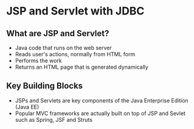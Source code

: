 # JSP and Servlet with JDBC





## What are JSP and Servlet?
- Java code that runs on the web server
- Reads user's actions, normally from HTML form
- Performs the work
- Returns an HTML page that is generated dynamically


## Key Building Blocks
- JSPs and Servlets are key components of the Java Enterprise Edition (Java EE)
- Popular MVC frameworks are actually built on top of JSP and Sevlet such as Spring, JSF and Struts
